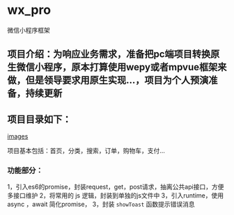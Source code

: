 # wx_pro
微信小程序框架
## 项目介绍：为响应业务需求，准备把pc端项目转换原生微信小程序，原本打算使用wepy或者mpvue框架来做，但是领导要求用原生实现...，项目为个人预演准备，持续更新

## 项目目录如下：
[images](https://raw.githubusercontent.com/wiki/JunXianS/wx_pro/img/001.jpg)

项目基本包括：首页，分类，搜索，订单，购物车，支付...

### 功能部分：
1，引入es6的promise，封装request，get，post请求，抽离公共api接口，方便多接口维护
2，将常用的 js 逻辑，封装到单独的js文件中
3，引入runtime，使用async ，await 简化promise，
3，封装 `showToast` 函数提示错误消息
